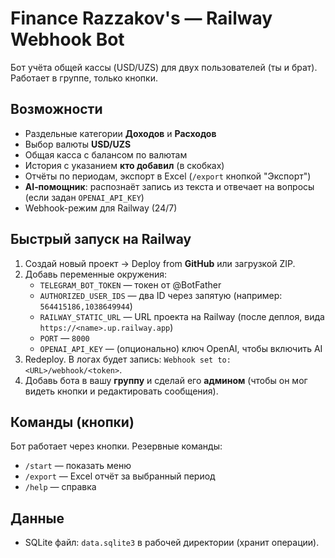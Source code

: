 # Finance Razzakov's — Railway Webhook Bot

Бот учёта общей кассы (USD/UZS) для двух пользователей (ты и брат). Работает в группе, только кнопки.

## Возможности
- Раздельные категории **Доходов** и **Расходов**
- Выбор валюты **USD/UZS**
- Общая касса с балансом по валютам
- История с указанием **кто добавил** (в скобках)
- Отчёты по периодам, экспорт в Excel (`/export` кнопкой "Экспорт")
- **AI‑помощник**: распознаёт запись из текста и отвечает на вопросы (если задан `OPENAI_API_KEY`)
- Webhook-режим для Railway (24/7)

## Быстрый запуск на Railway
1. Создай новый проект → Deploy from **GitHub** или загрузкой ZIP.
2. Добавь переменные окружения:
   - `TELEGRAM_BOT_TOKEN` — токен от @BotFather
   - `AUTHORIZED_USER_IDS` — два ID через запятую (например: `564415186,1038649944`)
   - `RAILWAY_STATIC_URL` — URL проекта на Railway (после деплоя, вида `https://<name>.up.railway.app`)
   - `PORT` — `8000`
   - `OPENAI_API_KEY` — (опционально) ключ OpenAI, чтобы включить AI
3. Redeploy. В логах будет запись: `Webhook set to: <URL>/webhook/<token>`.
4. Добавь бота в вашу **группу** и сделай его **админом** (чтобы он мог видеть кнопки и редактировать сообщения).

## Команды (кнопки)
Бот работает через кнопки. Резервные команды:
- `/start` — показать меню
- `/export` — Excel отчёт за выбранный период
- `/help` — справка

## Данные
- SQLite файл: `data.sqlite3` в рабочей директории (хранит операции).
